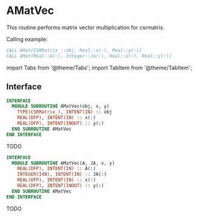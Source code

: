 # AMatVec

This routine performs matrix vector multiplication for csrmatrix.

Calling example:

```fortran
CALL AMat(CSRMatrix_::obj, Real::x(:), Real::y(:))
CALL AMat(Real::A(:), Integer::Ja(:), Real::x(:), Real::y(:))
```

import Tabs from '@theme/Tabs';
import TabItem from '@theme/TabItem';

## Interface

<Tabs>
<TabItem value="interface" label="܀ AMatVec(obj, x, y)">

```fortran
INTERFACE
  MODULE SUBROUTINE AMatVec(obj, x, y)
    TYPE(CSRMatrix_), INTENT(IN) :: obj
    REAL(DFP), INTENT(IN) :: x(:)
    REAL(DFP), INTENT(INOUT) :: y(:)
  END SUBROUTINE AMatVec
END INTERFACE
```

</TabItem>

<TabItem value="example" label="️܀ See example">

TODO

</TabItem>

<TabItem value="close" label="↢ " default>

</TabItem>
</Tabs>

<Tabs>
<TabItem value="interface" label="܀ AMatVec(A, JA, x, y)">

```fortran
INTERFACE
  MODULE SUBROUTINE AMatVec(A, JA, x, y)
    REAL(DFP), INTENT(IN) :: A(:)
    INTEGER(I4B), INTENT(IN) :: JA(:)
    REAL(DFP), INTENT(IN) :: x(:)
    REAL(DFP), INTENT(INOUT) :: y(:)
  END SUBROUTINE AMatVec
END INTERFACE
```

</TabItem>

<TabItem value="example" label="️܀ See example">

TODO

</TabItem>

<TabItem value="close" label="↢ " default>

</TabItem>

</Tabs>
